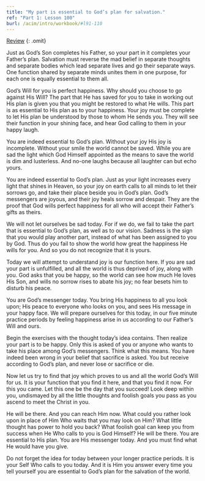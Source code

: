 ```yaml
---
title: "My part is essential to God’s plan for salvation."
ref: "Part 1: Lesson 100"
burl: /acim/intro/workbook/#l91-110
---
```


<a class="hide-review" href="/acim/workbook/l115/#l100">Review</a>
{: .omit}

Just as God’s Son completes his Father, so your part in it completes
your Father’s plan. Salvation must reverse the mad belief in separate
thoughts and separate bodies which lead separate lives and go their
separate ways. One function shared by separate minds unites them in one
purpose, for each one is equally essential to them all.

God’s Will for you is perfect happiness. Why should you choose to go
against His Will? The part that He has saved for you to take in working
out His plan is given you that you might be restored to what He wills.
This part is as essential to His plan as to your happiness. Your joy must
be complete to let His plan be understood by those to whom He sends
you. They will see their function in your shining face, and hear God
calling to them in your happy laugh.

You are indeed essential to God’s plan. Without your joy His joy is
incomplete. Without your smile the world cannot be saved. While you are
sad the light which God Himself appointed as the means to save the world
is dim and lusterless. And no-one laughs because all laughter can but
echo yours.

You are indeed essential to God’s plan. Just as your light increases
every light that shines in Heaven, so your joy on earth calls to all
minds to let their sorrows go, and take their place beside you in God’s
plan. God’s messengers are joyous, and their joy heals sorrow and
despair. They are the proof that God wills perfect happiness for all who
will accept their Father’s gifts as theirs.

We will not let ourselves be sad today. For if we do, we fail to take
the part that is essential to God’s plan, as well as to our vision.
Sadness is the sign that you would play another part, instead of what
has been assigned to you by God. Thus do you fail to show the world how
great the happiness He wills for you. And so you do not recognize that
it is yours.

Today we will attempt to understand joy is our function here. If you are
sad your part is unfulfilled, and all the world is thus deprived of joy,
along with you. God asks that you be happy, so the world can see how
much He loves His Son, and wills no sorrow rises to abate his
joy; no fear besets him to disturb his peace.

You are God’s messenger today. You bring His happiness to all you look
upon; His peace to everyone who looks on you, and sees His message in
your happy face. We will prepare ourselves for this today, in our five
minute practice periods by feeling happiness arise in us according to
our Father’s Will and ours.

Begin the exercises with the thought today’s idea contains. Then realize
your part is to be happy. Only this is asked of you or anyone who wants
to take his place among God’s messengers. Think what this means. You have
indeed been wrong in your belief that sacrifice is asked. You but
receive according to God’s plan, and never lose or sacrifice or die.

Now let us try to find that joy which proves to us and all the world
God’s Will for us. It is your function that you find it here, and that
you find it now. For this you came. Let this one be the day that you
succeed! Look deep within you, undismayed by all the little thoughts and
foolish goals you pass as you ascend to meet the Christ in you.

He will be there. And you can reach Him now. What could you rather look
upon in place of Him Who waits that you may look on Him? What little
thought has power to hold you back? What foolish goal can keep you from
success when He Who calls to you is God Himself? He will be there. You
are essential to His plan. You are His messenger today. And you must find
what He would have you give.

Do not forget the idea for today between your longer practice periods.
It is your Self Who calls to you today. And it is Him you answer every
time you tell yourself you are essential to God’s plan for the salvation
of the world.

